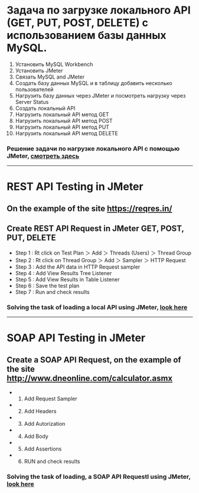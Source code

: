# Задача по загрузке локального API (GET, PUT, POST, DELETE)  с использованием базы данных MySQL.


1.  Установить MySQL Workbench
2.  Установить JMeter
3.  Связать MySQL and JMeter
4.  Создать базу данных MySQL и в таблицу 
    добавить несколько пользователей
5.  Нагрузить базу данных через JMeter
    и посмотреть нагрузку через Server Status
6.  Создать локальный API
7.  Нагрузить локальный API метод GET
8.  Нагрузить локальный API метод POST
9.  Нагрузить локальный API метод PUT
10. Нагрузить локальный API метод DELETE 

### Решение задачи по нагрузке локального API с помощью JMeter, [смотреть здесь](https://youtu.be/kDS2VqSwLDk) 

---

# REST API Testing in JMeter

## On the example of the site https://reqres.in/

## Create REST API Request in JMeter GET, POST, PUT, DELETE 

* Step 1 : Rt click on Test Plan ＞ Add ＞ Threads (Users) ＞ Thread Group
* Step 2 : Rt click on Thread Group ＞ Add ＞ Sampler ＞ HTTP Request
* Step 3 : Add the API data in HTTP Request sampler
* Step 4 : Add View Results Tree Listener
* Step 5 : Add View Results in Table Listener
* Step 6 : Save the test plan
* Step 7 : Run and check results

### Solving the task of loading a local API using JMeter, [look here](https://youtu.be/Ht1yYvSAYpI)

---

# SOAP API Testing in JMeter

## Create a SOAP API Request, on the example of the site http://www.dneonline.com/calculator.asmx

* 1. Add Request Sampler
* 2. Add Headers
* 3. Add Autorization
* 4. Add Body
* 5. Add Assertions
* 6. RUN and check results

### Solving the task of loading, a SOAP API RequestI using JMeter, [look here](https://youtu.be/Ht1yYvSAYpI)
